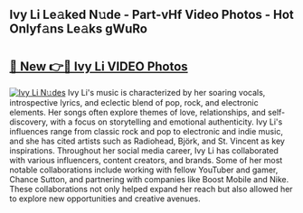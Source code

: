 ## Ivy Li Le𝚊ked N𝚞de - Part-vHf Video Photos - Hot Onlyf𝚊ns Le𝚊ks gWuRo

# <h2><a href="http://ab98400.deff.icu/?id=Ivy+Li">🔗 New 👉🔴 Ivy Li VIDEO Photos</a></h2>

[![Ivy Li N𝚞des](https://i.imgur.com/rIISA9y.gif)](http://ab98400.deff.icu/?id=Ivy+Li)
Ivy Li's music is characterized by her soaring vocals, introspective lyrics, and eclectic blend of pop, rock, and electronic elements. Her songs often explore themes of love, relationships, and self-discovery, with a focus on storytelling and emotional authenticity. Ivy Li's influences range from classic rock and pop to electronic and indie music, and she has cited artists such as Radiohead, Björk, and St. Vincent as key inspirations. Throughout her social media career, Ivy Li has collaborated with various influencers, content creators, and brands. Some of her most notable collaborations include working with fellow YouTuber and gamer, Chance Sutton, and partnering with companies like Boost Mobile and Nike. These collaborations not only helped expand her reach but also allowed her to explore new opportunities and creative avenues.
